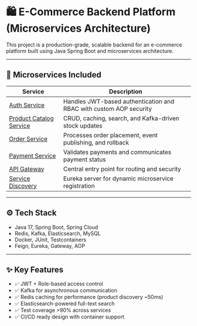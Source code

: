 # 🛍️ E-Commerce Backend Platform (Microservices Architecture)

This project is a production-grade, scalable backend for an e-commerce platform built using Java Spring Boot and microservices architecture.

---

## 🧱 Microservices Included

| Service | Description |
|--------|-------------|
| [Auth Service](./auth-service/README.md) | Handles JWT-based authentication and RBAC with custom AOP security |
| [Product Catalog Service](./prod-cat-service/README.md) | CRUD, caching, search, and Kafka-driven stock updates |
| [Order Service](./order-service/README.md) | Processes order placement, event publishing, and rollback |
| [Payment Service](./payment-service/README.md) | Validates payments and communicates payment status |
| [API Gateway](./api-gateway/README.md) | Central entry point for routing and security |
| [Service Discovery](./service-discovery/README.md) | Eureka server for dynamic microservice registration |

---

## ⚙️ Tech Stack

- Java 17, Spring Boot, Spring Cloud
- Redis, Kafka, Elasticsearch, MySQL
- Docker, JUnit, Testcontainers
- Feign, Eureka, Gateway, AOP

---

## ✨ Key Features

- ✅ JWT + Role-based access control
- ✅ Kafka for asynchronous communication
- ✅ Redis caching for performance (product discovery ~50ms)
- ✅ Elasticsearch-powered full-text search
- ✅ Test coverage >90% across services
- ✅ CI/CD ready design with container support

